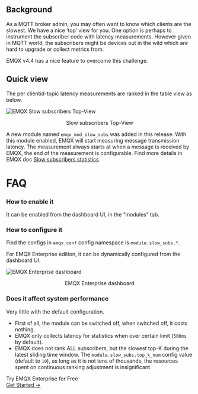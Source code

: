 ## Background

As a MQTT broker admin, you may often want to know which clients are the slowest. We have a nice ‘top’ view for you. One option is perhaps to instrument the subscriber code with latency measurements. However given in MQTT world, the subscribers might be devices out in the wild which are hard to upgrade or collect metrics from.

EMQX v4.4 has a nice feature to overcome this challenge.

## Quick view

The per clientid-topic latency measurements are ranked in the table view as below.

![EMQX Slow subscribers Top-View](https://assets.emqx.com/images/5539aecaedd33fcfd342f12e4e81cc9f.png)

<center>Slow subscribers Top-View</center>

A new module named `emqx_mod_slow_subs`  was added in this release. With this module enabled, EMQX will start measuring message transmission latency. The measurement always starts at when a message is received by EMQX, the end of the measurement is configurable. Find more details in EMQX doc [Slow subscribers statistics](https://docs.emqx.com/en/emqx/v4.4/modules/slow_subscribers_statistics.html) 

# FAQ

### How to enable it

It can be enabled from the dashboard UI, in the “modules” tab.

### How to configure it

Find the configs in `emqx.conf` config namespace is `module.slow_subs.*`. 

For EMQX Enterprise edition, it can be dynamically configured from the dashboard UI.

![EMQX Enterprise dashboard](https://assets.emqx.com/images/c9d31f7050be11cb42832c336f0de144.png)

<center>EMQX Enterprise dashboard</center>

### Does it affect system performance

Very little with the default configuration.

- First of all, the module can be switched off, when switched off, it costs nothing.
- EMQX only collects latency for statistics when over certain limit (`500ms` by default). 
- EMQX does not rank ALL subscribers, but the slowest top-K during the latest sliding time window. 
  The `module.slow_subs.top_k_num` config value (default to `10`), as long as it is not tens of thousands, the resources spent on continuous ranking adjustment is insignificant.   



<section class="promotion">
    <div>
        Try EMQX Enterprise for Free
    </div>
    <a href="https://www.emqx.com/en/try?product=enterprise" class="button is-gradient px-5">Get Started →</a >
</section>
